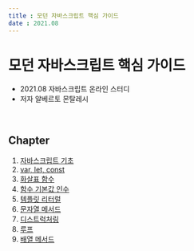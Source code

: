 ```yaml
---
title : 모던 자바스크립트 핵심 가이드  
date : 2021.08
---
```


# 모던 자바스크립트 핵심 가이드

- 2021.08 자바스크립트 온라인 스터디
- 저자 알베르토 몬탈레시

<br/>

## Chapter

1. [자바스크립트 기초](00_basic/README.md)
1. [var, let, const](01_var_let_const/README.md)
1. [화살표 함수](02_arrow_function/README.md)
1. [함수 기본값 인수](03_function_arguments/READEME.md)
1. [템플릿 리터럴](04_template_literals/README.md)
1. [문자열 메서드](05_string_methods/READEME.md)
1. [디스트럭처링](06_destructuring/README.md)
1. [루프](07_loop/README.md)
1. [배열 메서드](08_array_methods/README.md)
